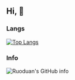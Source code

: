 <!--
**Chad97/Chad97** is a ✨ _special_ ✨ repository because its `README.md` (this file) appears on your GitHub profile.

Here are some ideas to get you started:

- 🔭 I’m currently working on ...
- 🌱 I’m currently learning ...
- 👯 I’m looking to collaborate on ...
- 🤔 I’m looking for help with ...
- 💬 Ask me about ...
- 📫 How to reach me: ...
- 😄 Pronouns: ...
- ⚡ Fun fact: ...
-->

## Hi, 👋

### Langs 

[![Top Langs](https://github-readme-stats.vercel.app/api/top-langs/?username=ruoduan-hub&layout=compact)](https://github.com/ruoduan-hub)

### Info
![Ruoduan's GitHub info](https://github-readme-stats.vercel.app/api?username=ruoduan-hub&bg_color=30,e96443,904e95&title_color=fff&text_color=fff)
